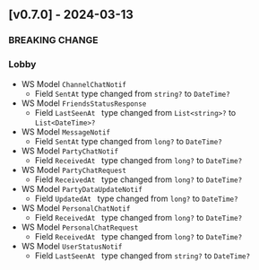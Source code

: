<a name="v0.7.0"></a>
## [v0.7.0] - 2024-03-13

### BREAKING CHANGE

### Lobby
- WS Model `ChannelChatNotif`
    - Field `SentAt` type changed from `string?` to `DateTime?`
- WS Model `FriendsStatusResponse`
    - Field `LastSeenAt ` type changed from `List<string>?` to `List<DateTime>?`
- WS Model `MessageNotif`
    - Field `SentAt` type changed from `long?` to `DateTime?`
- WS Model `PartyChatNotif`
    - Field `ReceivedAt ` type changed from `long?` to `DateTime?`
- WS Model `PartyChatRequest`
    - Field `ReceivedAt ` type changed from `long?` to `DateTime?`
- WS Model `PartyDataUpdateNotif`
    - Field `UpdatedAt ` type changed from `long?` to `DateTime?`
- WS Model `PersonalChatNotif`
    - Field `ReceivedAt ` type changed from `long?` to `DateTime?`
- WS Model `PersonalChatRequest`
    - Field `ReceivedAt ` type changed from `long?` to `DateTime?`
- WS Model `UserStatusNotif`
    - Field `LastSeenAt ` type changed from `string?` to `DateTime?`
